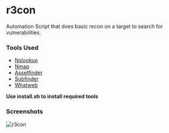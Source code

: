# r3con
Automation Script that does basic recon on a target to search for vulnerabilities.

### Tools Used
- [Nslookup](https://en.wikipedia.org/wiki/Nslookup)
- [Nmap](https://nmap.org/)
- [Assetfinder](https://github.com/tomnomnom/assetfinder)
- [Subfinder](https://github.com/projectdiscovery/subfinder)
- [Whatweb](https://www.kali.org/tools/whatweb/)

**Use install.sh to install required tools**

### Screenshots

![r3con](https://i.imgur.com/xBYHSZA.png)